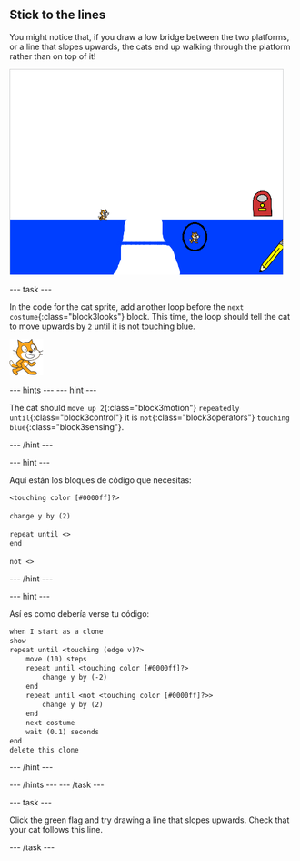 ## Stick to the lines

You might notice that, if you draw a low bridge between the two platforms, or a line that slopes upwards, the cats end up walking through the platform rather than on top of it!

![Cats walking through the platform](images/cat-walk-through-platform.png)

\--- task \---

In the code for the cat sprite, add another loop before the `next costume`{:class="block3looks"} block. This time, the loop should tell the cat to move upwards by `2` until it is not touching blue.

![Cat sprite](images/cat-sprite.png)

\--- hints \--- \--- hint \---

The cat should `move up 2`{:class="block3motion"} `repeatedly until`{:class="block3control"} it is `not`{:class="block3operators"} `touching blue`{:class="block3sensing"}.

\--- /hint \---

\--- hint \---

Aquí están los bloques de código que necesitas:

```blocks3
<touching color [#0000ff]?>

change y by (2)

repeat until <>
end

not <>
```

\--- /hint \---

\--- hint \---

Así es como debería verse tu código:

```blocks3
when I start as a clone
show
repeat until <touching (edge v)?>
    move (10) steps
    repeat until <touching color [#0000ff]?>
        change y by (-2)
    end
    repeat until <not <touching color [#0000ff]?>>
        change y by (2)
    end
    next costume
    wait (0.1) seconds
end
delete this clone
```

\--- /hint \---

\--- /hints \--- \--- /task \---

\--- task \---

Click the green flag and try drawing a line that slopes upwards. Check that your cat follows this line.

\--- /task \---